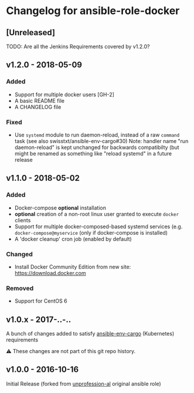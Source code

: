 # Changelog for ansible-role-docker

## [Unreleased]

TODO: Are all the Jenkins Requirements covered by v1.2.0?

## v1.2.0 - 2018-05-09

### Added

- Support for multiple docker users [GH-2]
- A basic README file
- A CHANGELOG file

### Fixed

- Use `systemd` module to run daemon-reload, instead of a raw `command` task (see also swisstxt/ansible-env-cargo#30)
  Note: handler name "run daemon-reload" is kept unchanged for backwards compatibilty (but might be renamed as something like "reload systemd" in a future release

## v1.1.0 - 2018-05-02

### Added

- Docker-compose **optional** installation
- **optional** creation of a non-root linux user granted to execute `docker` clients
- Support for multiple docker-composed-based systemd services (e.g. `docker-compose@myservice` (only if docker-compose is installed)
- A 'docker cleanup' cron job (enabled by default)

### Changed

- Install Docker Community Edition from new site: https://download.docker.com

### Removed

- Support for CentOS 6

## v1.0.x - 2017-..-..

A bunch of changes added to satisfy [ansible-env-cargo](https://github.com/swisstxt/ansible-env-cargo) (Kubernetes) requirements

:warning: These changes are not part of this git repo history.

## v1.0.0 - 2016-10-16

Initial Release (forked from [unprofession-al](https://github.com/unprofession-al/ansible-role-docker/tree/v1.0.0) original ansible role)
